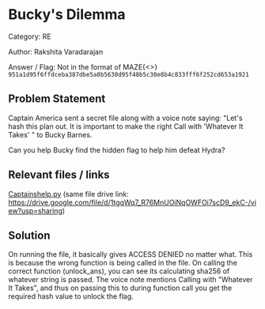 # **Bucky's Dilemma**

Category: RE

Author: Rakshita Varadarajan

Answer / Flag: Not in the format of MAZE{<>}
`951a1d95f6ffdceba387dbe5a0b5630d95f48b5c30e8b4c833fff6f252cd653a1921`

## Problem Statement

Captain America sent a secret file along with a voice note saying: "Let's hash this plan out. It is important to make the right Call with 'Whatever It Takes' " to Bucky Barnes.

Can you help Bucky find the hidden flag to help him defeat Hydra?

## Relevant files / links

[Captainshelp.py](./Captainshelp.py) (same file drive link: https://drive.google.com/file/d/1tgqWq7_R76MnUOiNqOWFOi7scD9_ekC-/view?usp=sharing) 


## Solution

On running the file, it basically gives ACCESS DENIED no matter what. This is because the wrong function is being called in the file. On calling the correct function (unlock_ans), you can see its calculating sha256 of whatever string is passed. The voice note mentions Calling with "Whatever It Takes", and thus on passing this to during function call you get the required hash value to unlock the flag.
